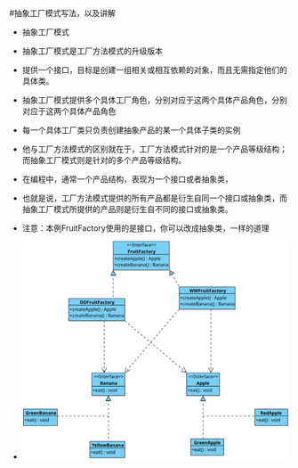 #抽象工厂模式写法，以及讲解

- 抽象工厂模式
- 抽象工厂模式是工厂方法模式的升级版本
- 提供一个接口，目标是创建一组相关或相互依赖的对象，而且无需指定他们的具体类。

- 抽象工厂模式提供多个具体工厂角色，分别对应于这两个具体产品角色，分别对应于这两个具体产品角色
- 每一个具体工厂类只负责创建抽象产品的某一个具体子类的实例

- 他与工厂方法模式的区别就在于，工厂方法模式针对的是一个产品等级结构；而抽象工厂模式则是针对的多个产品等级结构。
- 在编程中，通常一个产品结构，表现为一个接口或者抽象类，
- 也就是说，工厂方法模式提供的所有产品都是衍生自同一个接口或抽象类，而抽象工厂模式所提供的产品则是衍生自不同的接口或抽象类。

- 注意：本例FruitFactory使用的是接口，你可以改成抽象类，一样的道理
- ![UML示意图](https://github.com/pigzhuzhu55/Design/blob/master/src/example/factory/abstract1/10.svg?raw=true)